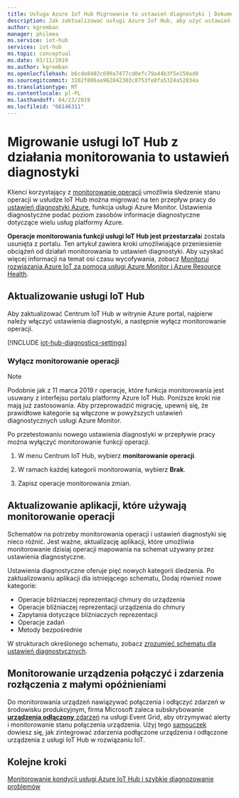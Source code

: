 ```yaml
---
title: Usługa Azure IoT Hub Migrowanie to ustawień diagnostyki | Dokumentacja firmy Microsoft
description: Jak zaktualizować usługi Azure IoT Hub, aby użyć ustawień diagnostyki platformy Azure zamiast operacji monitoring do monitorowania stanu operacji w Centrum IoT w czasie rzeczywistym.
author: kgremban
manager: philmea
ms.service: iot-hub
services: iot-hub
ms.topic: conceptual
ms.date: 03/11/2019
ms.author: kgremban
ms.openlocfilehash: b6cde8402c699a7477cd0efc79a44b3f5e150ad0
ms.sourcegitcommit: 3102f886aa962842303c8753fe8fa5324a52834a
ms.translationtype: MT
ms.contentlocale: pl-PL
ms.lasthandoff: 04/23/2019
ms.locfileid: "66146311"
---
```

# <a name="migrate-your-iot-hub-from-operations-monitoring-to-diagnostics-settings"></a>Migrowanie usługi IoT Hub z działania monitorowania to ustawień diagnostyki

Klienci korzystający z [monitorowanie operacji](iot-hub-operations-monitoring.md) umożliwia śledzenie stanu operacji w usłudze IoT Hub można migrować na ten przepływ pracy do [ustawień diagnostyki Azure](../azure-monitor/platform/diagnostic-logs-overview.md), funkcja usługi Azure Monitor. Ustawienia diagnostyczne podać poziom zasobów informacje diagnostyczne dotyczące wielu usług platformy Azure.

**Operacje monitorowania funkcji usługi IoT Hub jest przestarzała**i została usunięta z portalu. Ten artykuł zawiera kroki umożliwiające przeniesienie obciążeń od działań monitorowania to ustawień diagnostyki. Aby uzyskać więcej informacji na temat osi czasu wycofywania, zobacz [Monitoruj rozwiązania Azure IoT za pomocą usługi Azure Monitor i Azure Resource Health](https://azure.microsoft.com/blog/monitor-your-azure-iot-solutions-with-azure-monitor-and-azure-resource-health/).

## <a name="update-iot-hub"></a>Aktualizowanie usługi IoT Hub

Aby zaktualizować Centrum IoT Hub w witrynie Azure portal, najpierw należy włączyć ustawienia diagnostyki, a następnie wyłącz monitorowanie operacji.  

[!INCLUDE [iot-hub-diagnostics-settings](../../includes/iot-hub-diagnostics-settings.md)]

### <a name="turn-off-operations-monitoring"></a>Wyłącz monitorowanie operacji

> [!NOTE]
> Podobnie jak z 11 marca 2019 r operacje, które funkcja monitorowania jest usuwany z interfejsu portalu platformy Azure IoT Hub. Poniższe kroki nie mają już zastosowania. Aby przeprowadzić migrację, upewnij się, że prawidłowe kategorie są włączone w powyższych ustawień diagnostycznych usługi Azure Monitor.

Po przetestowaniu nowego ustawienia diagnostyki w przepływie pracy można wyłączyć monitorowanie funkcji operacji. 

1. W menu Centrum IoT Hub, wybierz **monitorowanie operacji**.

2. W ramach każdej kategorii monitorowania, wybierz **Brak**.

3. Zapisz operacje monitorowania zmian.

## <a name="update-applications-that-use-operations-monitoring"></a>Aktualizowanie aplikacji, które używają monitorowanie operacji

Schematów na potrzeby monitorowania operacji i ustawień diagnostyki się nieco różnić. Jest ważne, aktualizację aplikacji, które umożliwia monitorowanie dzisiaj operacji mapowania na schemat używany przez ustawienia diagnostyczne. 

Ustawienia diagnostyczne oferuje pięć nowych kategorii śledzenia. Po zaktualizowaniu aplikacji dla istniejącego schematu, Dodaj również nowe kategorie:

* Operacje bliźniaczej reprezentacji chmury do urządzenia
* Operacje bliźniaczej reprezentacji urządzenia do chmury
* Zapytania dotyczące bliźniaczych reprezentacji
* Operacje zadań
* Metody bezpośrednie

W strukturach określonego schematu, zobacz [zrozumieć schematu dla ustawień diagnostycznych](iot-hub-monitor-resource-health.md#understand-the-logs).

## <a name="monitoring-device-connect-and-disconnect-events-with-low-latency"></a>Monitorowanie urządzenia połączyć i zdarzenia rozłączenia z małymi opóźnieniami

Do monitorowania urządzeń nawiązywać połączenia i odłączyć zdarzeń w środowisku produkcyjnym, firma Microsoft zaleca subskrybowanie [ **urządzenia odłączony** zdarzeń](iot-hub-event-grid.md#event-types) na usługi Event Grid, aby otrzymywać alerty i monitorowanie stanu połączenia urządzenia. Użyj tego [samouczek](iot-hub-how-to-order-connection-state-events.md) dowiesz się, jak zintegrować zdarzenia podłączone urządzenia i odłączone urządzenia z usługi IoT Hub w rozwiązaniu IoT.

## <a name="next-steps"></a>Kolejne kroki

[Monitorowanie kondycji usługi Azure IoT Hub i szybkie diagnozowanie problemów](iot-hub-monitor-resource-health.md)
